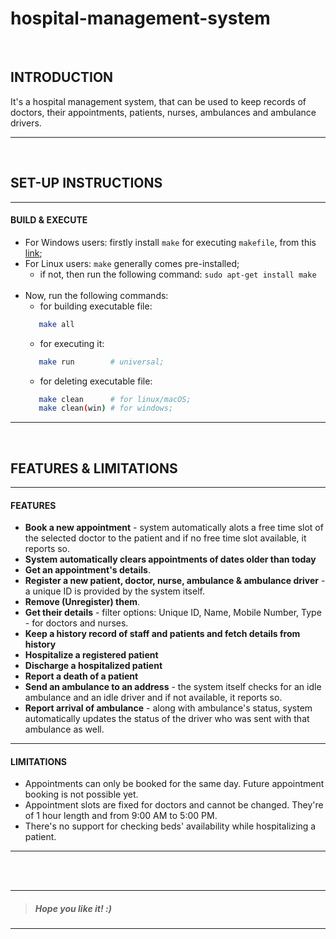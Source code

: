 # hospital-management-system &nbsp;
<br>

## INTRODUCTION
It's a hospital management system, that can be used to keep records of doctors, their appointments, patients, nurses, ambulances and ambulance drivers.

___

<br>

## SET-UP INSTRUCTIONS
___
#### BUILD & EXECUTE
- For Windows users: firstly install ` make ` for executing ` makefile `, from this [link](https://stackoverflow.com/questions/32127524/how-to-install-and-use-make-in-windows);
- For Linux users: ` make ` generally comes pre-installed;
   - if not, then run the following command: ` sudo apt-get install make `
   <br>
- Now, run the following commands:
   - for building executable file: 
  ```bash
     make all
  ```
   - for executing it:
  ```bash
     make run        # universal;
  ```
   - for deleting executable file:
  ```bash
     make clean      # for linux/macOS;
     make clean(win) # for windows;
  ```
___

<br>

## FEATURES & LIMITATIONS
___
#### FEATURES

- **Book a new appointment** - system automatically alots a free time slot of the selected doctor to the patient and if no free time slot available, it reports so.
- **System automatically clears appointments of dates older than today**
- **Get an appointment's details**.
- **Register a new patient, doctor, nurse, ambulance & ambulance driver** - a unique ID is provided by the system itself.
- **Remove (Unregister) them**.
- **Get their details** - filter options: Unique ID, Name, Mobile Number, Type - for doctors and nurses.
- **Keep a history record of staff and patients and fetch details from history**
- **Hospitalize a registered patient**
- **Discharge a hospitalized patient**
- **Report a death of a patient**
- **Send an ambulance to an address** - the system itself checks for an idle ambulance and an idle driver and if not available, it reports so.
- **Report arrival of ambulance** - along with ambulance's status, system automatically updates the status of the driver who was sent with that ambulance as well.

___
#### LIMITATIONS

- Appointments can only be booked for the same day. Future appointment booking is not possible yet.
- Appointment slots are fixed for doctors and cannot be changed. They're of 1 hour length and from 9:00 AM to 5:00 PM.
- There's no support for checking beds' availability while hospitalizing a patient.

___

<br>
<br>

___
>##### *Hope you like it! :)*
___
